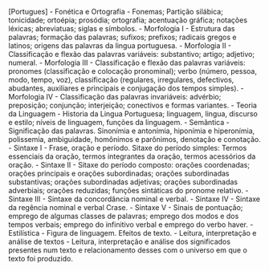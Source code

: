 [Portugues]
	- Fonética e Ortografia
		- Fonemas; Partição silábica; tonicidade; ortoépia; prosódia; ortografia; acentuação gráfica; notações léxicas; abreviatuas; siglas e símbolos.
	- Morfologia I
		- Estrutura das palavras; formação das palavras; sufixos; prefixos; radicais gregos e latinos; origens das palavras da lingua portuguesa.
	- Morfologia II
		- Classificação e flexão das palavras variáveis: substantivo; artigo; adjetivo; numeral.
	- Morfologia III
		- Classificação e flexão das palavras variáveis: pronomes (classificação e colocação pronominal); verbo (número, pessoa, modo, tempo, voz), classificação (regulares, irregulares, defectivos, abudantes, auxiliares e principais e conjugação dos tempos simples).
	- Morfologia IV
		- Classificação das palavras invariáveis: advérbio; preposição; conjunção; interjeição; conectivos e formas variantes.
	- Teoria da Linguagem
		- Historia da Lingua Portuguesa; linguagem, lingua, discurso e estilo; níveis de linguagem, funções da linguagem.
	- Semântica
		- Significação das palavras. Sinonímia e antonímia, hiponímia e hiperonímia, polissemia, ambiguidade, homônimos e parônimos, denotação e conotação.
	- Sintaxe I
		- Frase, oração e período. Sitaxe do período simples: Termos essenciais da oração, termos integrantes da oração, termos acessórios da oração.
	- Sintaxe II
		- Sitaxe do período composto: orações coordenadas; orações principais e orações subordinadas; orações subordinadas substantivas; orações subordinadas adjetivas; orações subordinadas adverbiais; orações reduzidas; funções sintáticas do pronome relativo.
	- Sintaxe III
		- Sintaxe da concordância nominal e verbal.
	- Sintaxe IV
		- Sintaxe da regência nominal e verbal Crase.
	- Sintaxe V
		- Sinais de pontuação; emprego de algumas classes de palavras; emprego dos modos e dos tempos verbais;  emprego do infinitivo verbal e emprego do verbo haver.
	- Estilística
		- Figura de linguagem. Efeitos de texto.
	- Leitura, interpretação e análise de textos
		- Leitura, interpretação e análise dos significados presentes num texto e relacionamento desses com o universo em que o texto foi produzido.
